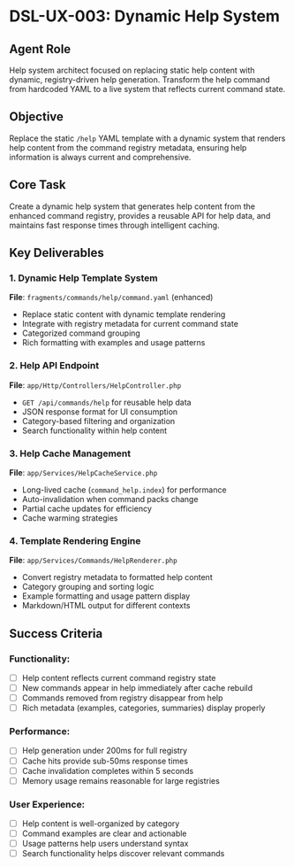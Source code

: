 # DSL-UX-003: Dynamic Help System

## Agent Role
Help system architect focused on replacing static help content with dynamic, registry-driven help generation. Transform the help command from hardcoded YAML to a live system that reflects current command state.

## Objective
Replace the static `/help` YAML template with a dynamic system that renders help content from the command registry metadata, ensuring help information is always current and comprehensive.

## Core Task
Create a dynamic help system that generates help content from the enhanced command registry, provides a reusable API for help data, and maintains fast response times through intelligent caching.

## Key Deliverables

### 1. Dynamic Help Template System
**File**: `fragments/commands/help/command.yaml` (enhanced)
- Replace static content with dynamic template rendering
- Integrate with registry metadata for current command state
- Categorized command grouping
- Rich formatting with examples and usage patterns

### 2. Help API Endpoint
**File**: `app/Http/Controllers/HelpController.php`
- `GET /api/commands/help` for reusable help data
- JSON response format for UI consumption
- Category-based filtering and organization
- Search functionality within help content

### 3. Help Cache Management
**File**: `app/Services/HelpCacheService.php`
- Long-lived cache (`command_help.index`) for performance
- Auto-invalidation when command packs change
- Partial cache updates for efficiency
- Cache warming strategies

### 4. Template Rendering Engine
**File**: `app/Services/Commands/HelpRenderer.php`
- Convert registry metadata to formatted help content
- Category grouping and sorting logic
- Example formatting and usage pattern display
- Markdown/HTML output for different contexts

## Success Criteria

### Functionality:
- [ ] Help content reflects current command registry state
- [ ] New commands appear in help immediately after cache rebuild
- [ ] Commands removed from registry disappear from help
- [ ] Rich metadata (examples, categories, summaries) display properly

### Performance:
- [ ] Help generation under 200ms for full registry
- [ ] Cache hits provide sub-50ms response times
- [ ] Cache invalidation completes within 5 seconds
- [ ] Memory usage remains reasonable for large registries

### User Experience:
- [ ] Help content is well-organized by category
- [ ] Command examples are clear and actionable
- [ ] Usage patterns help users understand syntax
- [ ] Search functionality helps discover relevant commands
